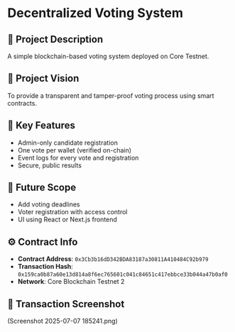 # Decentralized Voting System

## 📜 Project Description
A simple blockchain-based voting system deployed on Core Testnet.

## 🌟 Project Vision
To provide a transparent and tamper-proof voting process using smart contracts.

## 🔑 Key Features
- Admin-only candidate registration
- One vote per wallet (verified on-chain)
- Event logs for every vote and registration
- Secure, public results

## 🔮 Future Scope
- Add voting deadlines
- Voter registration with access control
- UI using React or Next.js frontend

## ⚙️ Contract Info
- **Contract Address**: `0x3Cb3b16dD342BDA83187a30811A410484C92b979`
- **Transaction Hash**: `0x159ca0b87a60e13d814a8f6ec765601c041c84651c417ebbce33b044a47b0af0`
- **Network**: Core Blockchain Testnet 2

## 📸 Transaction Screenshot
(Screenshot 2025-07-07 185241.png)


